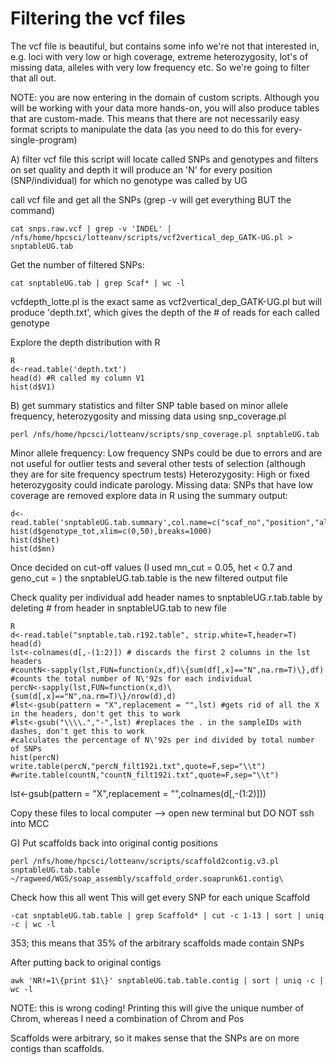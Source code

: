 Filtering the vcf files
===

The vcf file is beautiful, but contains some info we're not that interested in, e.g. loci with very low or high coverage, extreme heterozygosity, lot's of missing data, alleles with very low frequency etc. So we're going to filter that all out.

NOTE: you are now entering in the domain of custom scripts. Although you will be working with your data more hands-on, you will also produce tables that are custom-made. This means that there are not necessarily easy format scripts to manipulate the data (as you need to do this for every-single-program)


A) filter vcf file
this script will locate called SNPs and genotypes and filters on set quality and depth
it will produce an 'N' for every position (SNP/individual) for which no genotype was
called by UG

call vcf file and get all the SNPs (grep -v will get everything BUT the command)

```
cat snps.raw.vcf | grep -v 'INDEL' | /nfs/home/hpcsci/lotteanv/scripts/vcf2vertical_dep_GATK-UG.pl > snptableUG.tab
```

Get the number of filtered SNPs:
```
cat snptableUG.tab | grep Scaf* | wc -l
```

vcfdepth_lotte.pl is the exact same as vcf2vertical_dep_GATK-UG.pl but will produce
'depth.txt', which gives the depth of the # of reads for each called genotype

Explore the depth distribution with R
```
R
d<-read.table('depth.txt')
head(d) #R called my column V1
hist(d$V1)
```


B) get summary statistics and filter SNP table based on minor allele frequency,
heterozygosity and missing data using snp_coverage.pl
```
perl /nfs/home/hpcsci/lotteanv/scripts/snp_coverage.pl snptableUG.tab 
```

Minor allele frequency: Low frequency SNPs could be due to errors and are not useful for
outlier tests and several other tests of selection (although they are for site frequency
spectrum tests)
Heterozygosity: High or fixed heterozygosity could indicate parology.
Missing data: SNPs that have low coverage are removed
explore data in R using the summary output:

```
d<-read.table('snptableUG.tab.summary',col.name=c("scaf_no","position","allele_tot","genotype_tot","top_o","sorted","hash_0","mj","sort_1","hash_1","mn","het"))
hist(d$genotype_tot,xlim=c(0,50),breaks=1000)
hist(d$het)
hist(d$mn) 
```

Once decided on cut-off values (I used mn_cut = 0.05, het < 0.7 and geno_cut =
<half of total number of individuals>)
the snptableUG.tab.table is the new filtered output file

Check quality per individual
add header names to snptableUG.r.tab.table by deleting # from header in snptableUG.tab to
new file

```
R
d<-read.table("snptable.tab.r192.table", strip.white=T,header=T)
head(d)
lst<-colnames(d[,-(1:2)]) # discards the first 2 columns in the lst headers
#countN<-sapply(lst,FUN=function(x,df)\{sum(df[,x]=="N",na.rm=T)\},df)
#counts the total number of N\'92s for each individual
percN<-sapply(lst,FUN=function(x,d)\{sum(d[,x]=="N",na.rm=T)\}/nrow(d),d)
#lst<-gsub(pattern = "X",replacement = "",lst) #gets rid of all the X in the headers, don't get this to work
#lst<-gsub("\\\\.","-",lst) #replaces the . in the sampleIDs with dashes, don't get this to work
#calculates the percentage of N\'92s per ind divided by total number of SNPs
hist(percN)
write.table(percN,"percN_filt192i.txt",quote=F,sep="\\t")
#write.table(countN,"countN_filt192i.txt",quote=F,sep="\\t")
```
lst<-gsub(pattern = "X",replacement = "",colnames(d[,-(1:2)]))

Copy these files to local computer --> open new terminal but DO NOT ssh into MCC


G) Put scaffolds back into original contig positions
```
perl /nfs/home/hpcsci/lotteanv/scripts/scaffold2contig.v3.pl snptableUG.tab.table ~/ragweed/WGS/soap_assembly/scaffold_order.soaprunk61.contig\
```

Check how this all went
This will get every SNP for each unique Scaffold
```
-cat snptableUG.tab.table | grep Scaffold* | cut -c 1-13 | sort | uniq -c | wc -l
```

353; this means that 35% of the arbitrary scaffolds made contain SNPs

After putting back to original contigs

```
awk 'NR!=1\{print $1\}' snptableUG.tab.table.contig | sort | uniq -c | wc -l
```
NOTE: this is wrong coding! Printing this will give the unique number of Chrom, whereas I need a combination of Chrom and Pos

Scaffolds were arbitrary, so it makes sense that the SNPs are on more contigs than scaffolds.